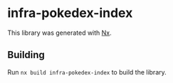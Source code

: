 # infra-pokedex-index

This library was generated with [Nx](https://nx.dev).

## Building

Run `nx build infra-pokedex-index` to build the library.
